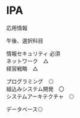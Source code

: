 # IPA

応用情報

午後、選択科目

情報セキュリティ	必須  
ネットワーク　△  
経営戦略　△  
  
プログラミング　◎  
組込みシステム開発　〇  
システムアーキテクチャ　◎  
  
データベース◎  
